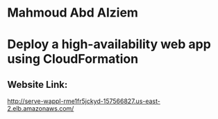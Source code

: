 # Mahmoud Abd Alziem

# Deploy a high-availability web app using CloudFormation  

## Website Link:

http://serve-wappl-rme1fr5jckyd-157566827.us-east-2.elb.amazonaws.com/